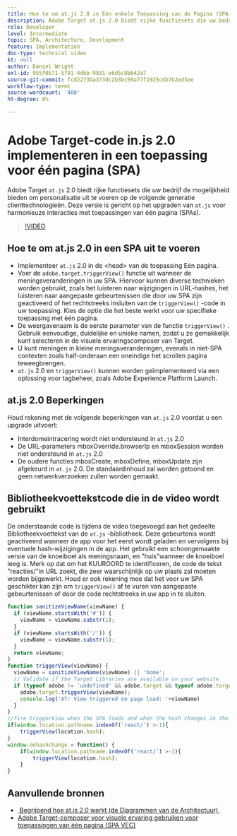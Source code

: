 ```yaml
---
title: Hoe te om at.js 2.0 in Één enkele Toepassing van de Pagina (SPA) uit te voeren
description: Adobe Target at.js 2.0 biedt rijke functiesets die uw bedrijf uitrusten om personalisatie uit te voeren op client-side technologieën van de volgende generatie. Voer de volgende stappen uit om at.js 2.0 te implementeren in een toepassing voor één pagina (SPA).
role: Developer
level: Intermediate
topic: SPA, Architecture, Development
feature: Implementation
doc-type: technical video
kt: null
author: Daniel Wright
exl-id: 955f0571-5791-4dbb-9931-e6d5c8bb42a7
source-git-commit: fcd2273ba373dc2b3bc59a77f1925cdb7b2ed3ee
workflow-type: tm+mt
source-wordcount: '408'
ht-degree: 0%

---
```


# Adobe Target-code in.js 2.0 implementeren in een toepassing voor één pagina (SPA)

Adobe Target `at.js` 2.0 biedt rijke functiesets die uw bedrijf de mogelijkheid bieden om personalisatie uit te voeren op de volgende generatie clienttechnologieën. Deze versie is gericht op het upgraden van `at.js` voor harmonieuze interacties met toepassingen van één pagina (SPAs).

>[!VIDEO](https://video.tv.adobe.com/v/26248?quality=12)

## Hoe te om at.js 2.0 in een SPA uit te voeren

* Implementeer `at.js` 2.0 in de &lt;head> van de toepassing Eén pagina.
* Voer de `adobe.target.triggerView()` functie uit wanneer de meningsveranderingen in uw SPA. Hiervoor kunnen diverse technieken worden gebruikt, zoals het luisteren naar wijzigingen in URL-hashes, het luisteren naar aangepaste gebeurtenissen die door uw SPA zijn geactiveerd of het rechtstreeks insluiten van de `triggerView()` -code in uw toepassing. Kies de optie die het beste werkt voor uw specifieke toepassing met één pagina.
* De weergavenaam is de eerste parameter van de functie `triggerView()` . Gebruik eenvoudige, duidelijke en unieke namen, zodat u ze gemakkelijk kunt selecteren in de visuele ervaringscomposer van Target.
* U kunt meningen in kleine meningsveranderingen, evenals in niet-SPA contexten zoals half-onderaan een oneindige het scrollen pagina teweegbrengen.
* `at.js` 2.0 en `triggerView()` kunnen worden geïmplementeerd via een oplossing voor tagbeheer, zoals Adobe Experience Platform Launch.

## at.js 2.0 Beperkingen

Houd rekening met de volgende beperkingen van `at.js` 2.0 voordat u een upgrade uitvoert:

* Interdomeintracering wordt niet ondersteund in `at.js` 2.0
* De URL-parameters mboxOverride.browserIp en mboxSession worden niet ondersteund in `at.js` 2.0
* De oudere functies mboxCreate, mboxDefine, mboxUpdate zijn afgekeurd in `at.js` 2.0. De standaardinhoud zal worden getoond en geen netwerkverzoeken zullen worden gemaakt.

## Bibliotheekvoettekstcode die in de video wordt gebruikt

De onderstaande code is tijdens de video toegevoegd aan het gedeelte Bibliotheekvoettekst van de `at.js` -bibliotheek. Deze gebeurtenis wordt geactiveerd wanneer de app voor het eerst wordt geladen en vervolgens bij eventuele hash-wijzigingen in de app. Het gebruikt een schoongemaakte versie van de knoeiboel als meningsnaam, en &quot;huis&quot;wanneer de knoeiboel leeg is. Merk op dat om het KUUROORD te identificeren, de code de tekst &quot;reacties/&quot;in URL zoekt, die zeer waarschijnlijk op uw plaats zal moeten worden bijgewerkt. Houd er ook rekening mee dat het voor uw SPA geschikter kan zijn om `triggerView()` af te vuren van aangepaste gebeurtenissen of door de code rechtstreeks in uw app in te sluiten.

```javascript
function sanitizeViewName(viewName) {
  if (viewName.startsWith('#')) {
    viewName = viewName.substr(1);
  }
  if (viewName.startsWith('/')) {
    viewName = viewName.substr(1);
  }
  return viewName;
}
function triggerView(viewName) {
  viewName = sanitizeViewName(viewName) || 'home';
  // Validate if the Target Libraries are available on your website
  if (typeof adobe != 'undefined' && adobe.target && typeof adobe.target.triggerView === 'function') {
    adobe.target.triggerView(viewName);
    console.log('AT: View triggered on page load: '+viewName)
  }
}
//fire triggerView when the SPA loads and when the hash changes in the SPA
if(window.location.pathname.indexOf('react/') >-1){
    triggerView(location.hash);
}
window.onhashchange = function() {
    if(window.location.pathname.indexOf('react/') >-1){
        triggerView(location.hash);
    }
}
```

## Aanvullende bronnen

* [&#x200B; Begrijpend hoe at.js 2.0 werkt (de Diagrammen van de Architectuur) &#x200B;](understanding-how-atjs-20-works.md)
* [Adobe Target-composer voor visuele ervaring gebruiken voor toepassingen van één pagina (SPA VEC)](../experiences/use-the-visual-experience-composer-for-single-page-applications.md)
